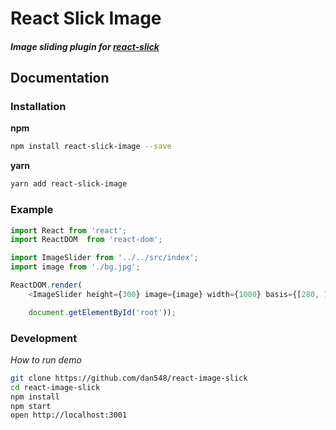# React Slick Image
##### Image sliding plugin for [react-slick](http://react-slick.neostack.com/)

## Documentation

### Installation 


**npm**

```bash
npm install react-slick-image --save
```

**yarn**

```bash
yarn add react-slick-image
```

### Example

```javascript
import React from 'react';
import ReactDOM  from 'react-dom';

import ImageSlider from '../../src/index';
import image from './bg.jpg';

ReactDOM.render(
    <ImageSlider height={300} image={image} width={1000} basis={[280, 700, 300]}/>,

    document.getElementById('root'));
```

### Development

*How to run demo*

```bash
git clone https://github.com/dan548/react-image-slick
cd react-image-slick
npm install
npm start
open http://localhost:3001
```


